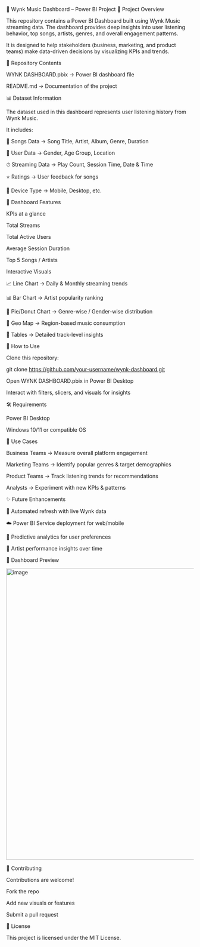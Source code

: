 🎵 Wynk Music Dashboard – Power BI Project
📌 Project Overview

This repository contains a Power BI Dashboard built using Wynk Music streaming data.
The dashboard provides deep insights into user listening behavior, top songs, artists, genres, and overall engagement patterns.

It is designed to help stakeholders (business, marketing, and product teams) make data-driven decisions by visualizing KPIs and trends.

📂 Repository Contents

WYNK DASHBOARD.pbix → Power BI dashboard file

README.md → Documentation of the project

📊 Dataset Information

The dataset used in this dashboard represents user listening history from Wynk Music.

It includes:

🎵 Songs Data → Song Title, Artist, Album, Genre, Duration

👥 User Data → Gender, Age Group, Location

⏱ Streaming Data → Play Count, Session Time, Date & Time

⭐ Ratings → User feedback for songs

📱 Device Type → Mobile, Desktop, etc.

🚀 Dashboard Features

KPIs at a glance

Total Streams

Total Active Users

Average Session Duration

Top 5 Songs / Artists

Interactive Visuals

📈 Line Chart → Daily & Monthly streaming trends

📊 Bar Chart → Artist popularity ranking

🥧 Pie/Donut Chart → Genre-wise / Gender-wise distribution

📍 Geo Map → Region-based music consumption

📑 Tables → Detailed track-level insights

📖 How to Use

Clone this repository:

git clone https://github.com/your-username/wynk-dashboard.git


Open WYNK DASHBOARD.pbix in Power BI Desktop

Interact with filters, slicers, and visuals for insights

🛠️ Requirements

Power BI Desktop

Windows 10/11 or compatible OS

🎯 Use Cases

Business Teams → Measure overall platform engagement

Marketing Teams → Identify popular genres & target demographics

Product Teams → Track listening trends for recommendations

Analysts → Experiment with new KPIs & patterns

✨ Future Enhancements

🔄 Automated refresh with live Wynk data

☁️ Power BI Service deployment for web/mobile

🤖 Predictive analytics for user preferences

🎤 Artist performance insights over time

📸 Dashboard Preview

<img width="1357" height="781" alt="image" src="https://github.com/user-attachments/assets/6cb77899-3faf-4c93-b364-ba15e4189ca7" />


🤝 Contributing

Contributions are welcome!

Fork the repo

Add new visuals or features

Submit a pull request

📜 License

This project is licensed under the MIT License.
